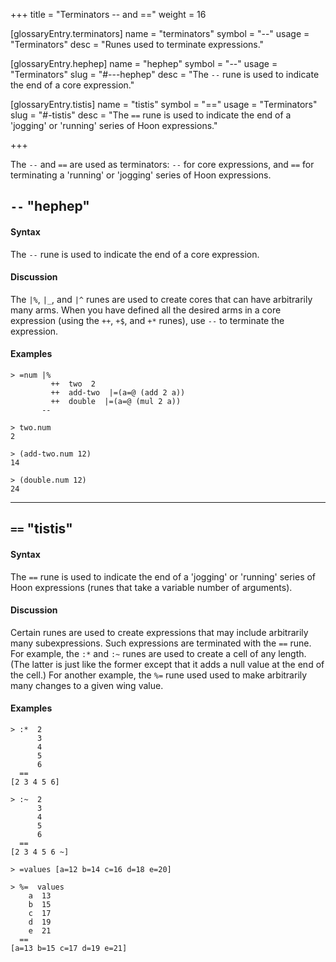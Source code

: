 +++
title = "Terminators -- and =="
weight = 16

[glossaryEntry.terminators]
name = "terminators"
symbol = "--"
usage = "Terminators"
desc = "Runes used to terminate expressions."

[glossaryEntry.hephep]
name = "hephep"
symbol = "--"
usage = "Terminators"
slug = "#---hephep"
desc = "The <code>--</code> rune is used to indicate the end of a core expression."

[glossaryEntry.tistis]
name = "tistis"
symbol = "=="
usage = "Terminators"
slug = "#-tistis"
desc = "The <code>==</code> rune is used to indicate the end of a 'jogging' or 'running' series of Hoon expressions."

+++

The `--` and `==` are used as terminators: `--` for core expressions, and `==`
for terminating a 'running' or 'jogging' series of Hoon expressions.

## `--` "hephep"

#### Syntax

The `--` rune is used to indicate the end of a core expression.

#### Discussion

The `|%`, `|_`, and `|^` runes are used to create cores that can have
arbitrarily many arms. When you have defined all the desired arms in a core
expression (using the `++`, `+$`, and `+*` runes), use `--` to terminate the
expression.

#### Examples

```
> =num |%
         ++  two  2
         ++  add-two  |=(a=@ (add 2 a))
         ++  double  |=(a=@ (mul 2 a))
       --

> two.num
2

> (add-two.num 12)
14

> (double.num 12)
24
```

---

## `==` "tistis"

#### Syntax

The `==` rune is used to indicate the end of a 'jogging' or 'running' series of
Hoon expressions (runes that take a variable number of arguments).

#### Discussion

Certain runes are used to create expressions that may include arbitrarily many
subexpressions. Such expressions are terminated with the `==` rune. For example,
the `:*` and `:~` runes are used to create a cell of any length. (The latter is
just like the former except that it adds a null value at the end of the cell.)
For another example, the `%=` rune used used to make arbitrarily many changes to
a given wing value.

#### Examples

```
> :*  2
      3
      4
      5
      6
  ==
[2 3 4 5 6]

> :~  2
      3
      4
      5
      6
  ==
[2 3 4 5 6 ~]

> =values [a=12 b=14 c=16 d=18 e=20]

> %=  values
    a  13
    b  15
    c  17
    d  19
    e  21
  ==
[a=13 b=15 c=17 d=19 e=21]
```
